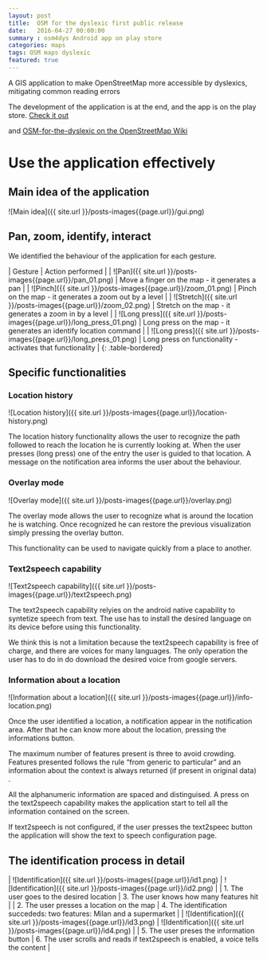 ```yaml
---
layout: post
title:  OSM for the dyslexic first public release
date:   2016-04-27 00:00:00
summary : osm4dys Android app on play store
categories: maps
tags: OSM maps dyslexic
featured: true
---
```


A GIS application to make OpenStreetMap more accessible by dyslexics, mitigating common reading errors

The development of the application is at the end, and the app is on the play store.
[Check it out](https://play.google.com/store/apps/details?id=org.osm4dys.app)

and [OSM-for-the-dyslexic on the OpenStreetMap Wiki](https://wiki.openstreetmap.org/wiki/OSM-for-the-dyslexic)

# Use the application effectively

## Main idea of the application

![Main idea]({{ site.url }}/posts-images{{page.url}}/gui.png)


## Pan, zoom, identify, interact

We identified the behaviour of the application for each gesture.

| Gesture                                                    | Action performed                                                     |
| ![Pan]({{ site.url }}/posts-images{{page.url}}/pan_01.png) | Move a finger on the map - it generates a pan                        |
| ![Pinch]({{ site.url }}/posts-images{{page.url}}/zoom_01.png) | Pinch on the map - it generates a zoom out by a level                |
| ![Stretch]({{ site.url }}/posts-images{{page.url}}/zoom_02.png) | Stretch on the map - it generates a zoom in by a level               |
| ![Long press]({{ site.url }}/posts-images{{page.url}}/long_press_01.png) | Long press on the map - it generates an identify location command    |
| ![Long press]({{ site.url }}/posts-images{{page.url}}/long_press_01.png) | Long press on functionality - activates that functionality           |
{: .table-bordered}

## Specific functionalities

### Location history

![Location history]({{ site.url }}/posts-images{{page.url}}/location-history.png)

The location history functionality allows the user to recognize the path followed to reach the location he is currently looking at. When the user presses (long press) one of the entry the user is guided to that location.
A message on the notification area informs the user about the behaviour.

### Overlay mode

![Overlay mode]({{ site.url }}/posts-images{{page.url}}/overlay.png)

The overlay mode allows the user to recognize what is around the location he is watching. Once recognized he can restore the previous visualization simply pressing the overlay button.

This functionality can be used to navigate quickly from a place to another.

### Text2speech capability

![Text2speech capability]({{ site.url }}/posts-images{{page.url}}/text2speech.png)

The text2speech capability relyies on the android native capability to syntetize speech from text. The use has to install the desired language on its device before using this functionality.

We think this is not a limitation because the text2speech capability is free of charge, and there are voices for many languages. The only operation the user has to do in do download the desired voice from google servers.

### Information about a location

![Information about a location]({{ site.url }}/posts-images{{page.url}}/info-location.png)

Once the user identified a location, a notification appear in the notification area. After that he can know more about the location, pressing the informations button.

The maximum number of features present is three to avoid crowding. Features presented follows the rule “from generic to particular” and an information about the context is always returned (if present in original data) .

All the alphanumeric information are spaced and distinguised. A press on the text2speech capability makes the application start to tell all the information contained on the screen.

If text2speech is not configured, if the user presses the text2speec button the application will show the text to speech configuration page.

## The identification process in detail

| ![Identification]({{ site.url }}/posts-images{{page.url}}/id1.png)  | ![Identification]({{ site.url }}/posts-images{{page.url}}/id2.png) |
| 1. The user goes to the desired location   | 3. The user knows how many features hit |
| 2. The user presses a location on the map  | 4. The identification succededs: two features: Milan and a supermarket |
| ![Identification]({{ site.url }}/posts-images{{page.url}}/id3.png)  | ![Identification]({{ site.url }}/posts-images{{page.url}}/id4.png) |
| 5. The user preses the information button | 6. The user scrolls and reads if text2speech is enabled, a voice tells the content |
